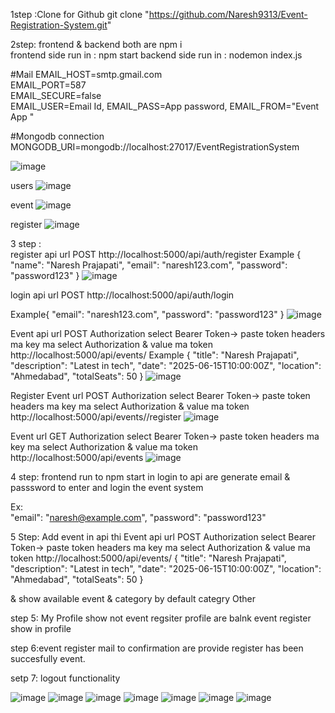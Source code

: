 1step :Clone for Github  git clone "https://github.com/Naresh9313/Event-Registration-System.git"

2step: frontend & backend  both are  npm i   
       frontend side run in : npm start 
       backend  side run in : nodemon index.js

#Mail
EMAIL_HOST=smtp.gmail.com      
EMAIL_PORT=587                   
EMAIL_SECURE=false                
EMAIL_USER=Email Id,
EMAIL_PASS=App password,
EMAIL_FROM="Event App "

#Mongodb  connection 
MONGODB_URI=mongodb://localhost:27017/EventRegistrationSystem

![image](https://github.com/user-attachments/assets/28e79482-6aa7-45e7-b36c-e7373ccff7fe)

users
![image](https://github.com/user-attachments/assets/a9602531-9cdf-4eb2-a22d-c0cfe9569abc)

event
![image](https://github.com/user-attachments/assets/e68affed-73ee-48ac-914c-fd448e12a1fa)

register
![image](https://github.com/user-attachments/assets/e8b7fa84-4e25-4e16-b460-9717912e6142)


3 step :  
register api  url POST
http://localhost:5000/api/auth/register 
Example {
  "name": "Naresh Prajapati",
  "email": "naresh123.com",
  "password": "password123"
}
![image](https://github.com/user-attachments/assets/8c4344ed-81cf-4437-b403-b2273f8c1abf)

login api url POST
http://localhost:5000/api/auth/login

Example{
  "email": "naresh123.com",
  "password": "password123"
}
![image](https://github.com/user-attachments/assets/419ba083-76a8-44b8-9d0e-975955665158)






Event api  url POST
Authorization select Bearer Token-> paste token
headers ma key ma  select  Authorization & value ma token 
http://localhost:5000/api/events/
Example {
  "title": "Naresh Prajapati",
  "description": "Latest in tech",
  "date": "2025-06-15T10:00:00Z",
  "location": "Ahmedabad",
  "totalSeats": 50
}
![image](https://github.com/user-attachments/assets/c5d0f9c9-faf1-40bf-b817-f013539d49e5)


Register Event url POST
Authorization select Bearer Token-> paste token
headers ma key ma  select  Authorization & value ma token 
http://localhost:5000/api/events/<eventId>/register
![image](https://github.com/user-attachments/assets/84e9cef8-7d85-47b3-92fc-705dce7f75ab)



Event url GET
Authorization select Bearer Token-> paste token
headers ma key ma  select  Authorization & value ma token 
http://localhost:5000/api/events
![image](https://github.com/user-attachments/assets/7a4fadb7-e977-40e8-9024-4a6c02d5baed)



4 step: frontend run to npm start in login to api are generate email & passsword to enter and login the event system

Ex:  
 "email": "naresh@example.com",
 "password": "password123"


5 Step:  Add event in api thi
Event api  url POST
Authorization select Bearer Token-> paste token
headers ma key ma  select  Authorization & value ma token 
http://localhost:5000/api/events/
{
  "title": "Naresh Prajapati",
  "description": "Latest in tech",
  "date": "2025-06-15T10:00:00Z",
  "location": "Ahmedabad",
  "totalSeats": 50
}


& show available event & category by default categry Other

step 5: My Profile  show not event regsiter profile are balnk event register show in profile


step 6:event register mail to confirmation are provide register has been succesfully event.

setp 7: logout functionality


 
![image](https://github.com/user-attachments/assets/706f9bcc-96b7-4341-8df5-27aa2543fb04)
![image](https://github.com/user-attachments/assets/35065e14-4723-4fe2-b34d-b52eb87a4ee3)
![image](https://github.com/user-attachments/assets/63ac478e-c232-4fff-9a93-1d20bb285d23)
![image](https://github.com/user-attachments/assets/6833a4c5-7b85-49d0-a54a-4b6c90afccc3)
![image](https://github.com/user-attachments/assets/16d5cd79-3c37-472d-bbb7-2aeeeb3bd069)
![image](https://github.com/user-attachments/assets/7ea8e872-16e6-401b-8027-858759fd7c43)
![image](https://github.com/user-attachments/assets/2024e70a-8db1-4c7d-a757-1017cf0dcc2e)














